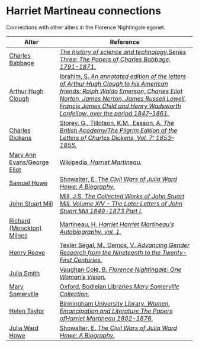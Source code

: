 # Harriet Martineau connections
Connections with other alters in the Florence Nightingale egonet.

| Alter  | Reference|
| ------------- |------------- |
| [Charles Babbage](https://github.com/altealo/FNTest/blob/master/AltersReferences/CharlesBabbage.md)|[*The history of science and technology.Series Three: The Papers of Charles Babbage, 1791-1871.*](http://www.ampltd.co.uk/collections_az/HistSc-3-1/highlights.aspx)|
| [Arthur Hugh Clough](https://github.com/altealo/FNTest/blob/master/AltersReferences/ArthurHughClough.md)|[Ibrahim, S. *An annotated edition of the letters of Arthur Hugh Clough to his American friends: Ralph Waldo Emerson, Charles Eliot Norton, James Norton, James Russell Lowell, Francis James Child and Henry Wadsworth Lonfellow, over the period 1847–1861.*](https://www.dora.dmu.ac.uk/xmlui/bitstream/handle/2086/11468/Susan%20Ibrahim%20e-thesis%20submission.pdf;sequence=1)|
| [Charles Dickens](https://github.com/altealo/FNTest/blob/master/AltersReferences/CharlesDickens.md)|[Storey, G., Tillotson, K.M., Easson, A. *The British Academy/The Pilgrim Edition of the Letters of Charles Dickens, Vol. 7: 1853–1855.*](https://www.oxfordscholarlyeditions.com/view/10.1093/actrade/9780198126188.book.1/actrade-9780198126188-div1-504?r-1=1.000&wm-1=1&t-1=contents-tab&p1-1=1&w1-1=1.000)|
| [Mary Ann Evans/George Eliot](https://github.com/altealo/FNTest/blob/master/AltersReferences/GeorgeEliot.md)|[Wikipedia. *Harriet Martineau.*](https://en.wikipedia.org/wiki/Harriet_Martineau)|
| [Samuel Howe](https://github.com/altealo/FNTest/blob/master/AltersReferences/SamuelHowe.md)|[Showalter, E. *The Civil Wars of Julia Ward Howe: A Biography.*](https://books.google.co.uk/books?id=pdorDgAAQBAJ&pg=PA57&lpg=PA57&dq=Julia+Ward+Howe+and+harriet+martineau&source=bl&ots=IJMdxvAPNv&sig=ACfU3U0l14LKYMI0Ly_Ldn2sUA9ZWijqSQ&hl=en&sa=X&ved=2ahUKEwjlnoqgxfvjAhXTtXEKHcCIAMo4ChDoATAQegQIBxAB#v=onepage&q=Julia%20Ward%20Howe%20and%20harriet%20martineau&f=false)|
| [John Stuart Mill](https://github.com/altealo/FNTest/blob/master/AltersReferences/JohnStuartMill.md)|[Mill, J.S. *The Collected Works of John Stuart Mill, Volume XIV - The Later Letters of John Stuart Mill 1849-1873 Part I.*](https://oll.libertyfund.org/titles/mill-the-collected-works-of-john-stuart-mill-volume-xiv-the-later-letters-1849-1873-part-i?q=John+stuart+mill#Mill_0223-14_1)|
| [Richard (Monckton) Milnes](https://github.com/altealo/FNTest/blob/master/AltersReferences/RichardMilnes.md)|[Martineau, H. *Harriet Harriet Martineau’s Autobiography, vol. 1.*](https://oll.libertyfund.org/titles/martineau-harriet-martineaus-autobiography-vol-1?q=Monckton#Martineau_1385-01_259)|
| [Henry Reeve](https://github.com/altealo/FNTest/blob/master/AltersReferences/HenryReeve.md)|[Texler Segal, M., Demos, V. *Advancing Gender Research from the Nineteenth to the Twenty-First Centuries.*](https://books.google.co.uk/books?id=y6lffSY5rlYC&pg=PA46&lpg=PA46&dq=HENRY+REEVE+AND+FANNY+NIGHTINGALE&source=bl&ots=qCTgTphNpF&sig=ACfU3U1xzXbcW8MPWo_KSEPijbRDUqZaUQ&hl=en&sa=X&ved=2ahUKEwjSjr7L5tzkAhXLShUIHarPDmQQ6AEwC3oECAkQAQ#v=onepage&q=HENRY%20REEVE%20AND%20FANNY%20NIGHTINGALE&f=false)|
| [Julia Smith](https://github.com/altealo/FNTest/blob/master/AltersReferences/JuliaSmith.md)|[Vaughan Cole, B. *Florence Nightingale: One Woman’s Vision.*](http://files.lib.byu.edu/exhibits/nightingale/downloads/HouseofLearningLecture.pdf)|
| [Mary Somerville](https://github.com/altealo/FNTest/blob/master/AltersReferences/MarySomerville.md)|[Oxford, Bodleian Libraries.*Mary Somerville Collection.*](http://www.bodley.ox.ac.uk/dept/scwmss/wmss/online/1500-1900/somerville/somerville.html)|
| [Helen Taylor](https://github.com/altealo/FNTest/blob/master/AltersReferences/HelenTaylor.md)|[Birmingham University Library. *Women, Emancipation and Literature The Papers ofHarriet Martineau 1802-1876.*](http://www.ampltd.co.uk/digital_guides/women_emancipation_literature/documents/WomenEmancipationandLiteratureDetailedListing.pdf)|
| [Julia Ward Howe](https://github.com/altealo/FNTest/blob/master/AltersReferences/JuliaWardHowe.md)|[Showalter, E. *The Civil Wars of Julia Ward Howe: A Biography.*](https://books.google.co.uk/books?id=pdorDgAAQBAJ&pg=PA57&lpg=PA57&dq=Julia+Ward+Howe+and+harriet+martineau&source=bl&ots=IJMdxvAPNv&sig=ACfU3U0l14LKYMI0Ly_Ldn2sUA9ZWijqSQ&hl=en&sa=X&ved=2ahUKEwjlnoqgxfvjAhXTtXEKHcCIAMo4ChDoATAQegQIBxAB#v=onepage&q=Julia%20Ward%20Howe%20and%20harriet%20martineau&f=false)|
